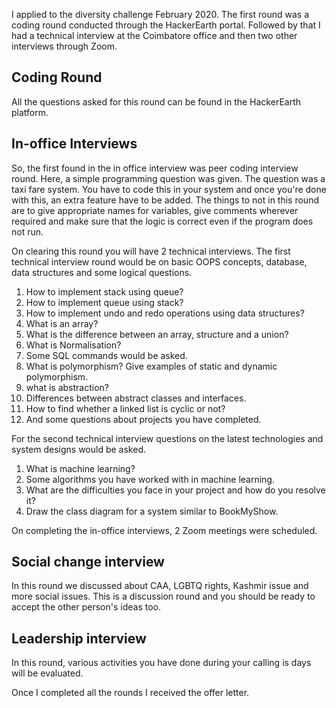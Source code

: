 I applied to the diversity challenge February 2020. The first round was a coding round conducted through the HackerEarth portal. Followed by that I had a technical interview at the Coimbatore office and then two other interviews through Zoom.


## Coding Round
All the questions asked for this round can be found in the HackerEarth platform.


## In-office Interviews
So, the first found in the in office interview was peer coding interview round. Here, a simple programming question was given. The question was a taxi fare system.
You have to code this in your system and once you're done with this, an extra feature have to be added. The things to not in this round are to give appropriate names for variables, give comments wherever required and make sure that the logic is correct even if the program does not run. 

On clearing this round you will have 2 technical interviews. The first technical interview round would be on basic OOPS concepts, database, data structures and some logical questions. 
1. How to implement stack using queue?
2. How to implement queue using stack?
3. How to implement undo and redo operations using data structures?
4. What is an array? 
5. What is the difference between an array, structure and a union?
6. What is Normalisation?
7. Some SQL commands would be asked.
8. What is polymorphism? Give examples of static and dynamic polymorphism.
9. what is abstraction? 
10. Differences between abstract classes and interfaces.
11. How to find whether a linked list is cyclic or not?
12. And some questions about projects you have completed.

For the second technical interview questions on the latest technologies and system designs would be asked.
1. What is machine learning?
2. Some algorithms you have worked with in machine learning.
3. What are the difficulties you face in your project and how do you resolve it?
4. Draw the class diagram for a system similar to BookMyShow.


On completing the in-office interviews, 2 Zoom meetings were scheduled.
## Social change interview
In this round we discussed about CAA, LGBTQ rights, Kashmir issue and more social issues. This is a discussion round and you should be ready to accept the other person's ideas too. 

## Leadership interview
In this round, various activities you have done during your calling is days will be evaluated.

Once I completed all the rounds I received the offer letter. 
